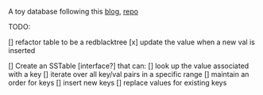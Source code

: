 A toy database following this [blog](https://cstack.github.io/db_tutorial/), [repo](https://github.com/cstack/db_tutorial/tree/master/_parts)

TODO:

[] refactor table to be a redblacktree
	[x] update the value when a new val is inserted


[] Create an SSTable [interface?] that can:
	[] look up the value associated with a key
	[] iterate over all key/val pairs in a specific range
	[] maintain an order for keys
	[] insert new keys
	[] replace values for existing keys

